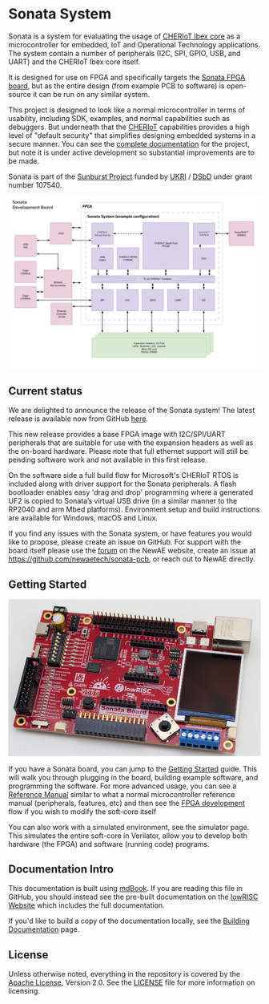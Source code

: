 # Sonata System

Sonata is a system for evaluating the usage of [CHERIoT Ibex core](https://github.com/microsoft/cheriot-ibex) as a microcontroller for embedded, IoT and Operational Technology applications.
The system contain a number of peripherals (I2C, SPI, GPIO, USB, and UART) and the CHERIoT Ibex core itself.

It is designed for use on FPGA and specifically targets the [Sonata FPGA board](https://github.com/newaetech/sonata-pcb), but as the entire design (from example PCB to software) is open-source it can be run on any similar system.

This project is designed to look like a normal microcontroller in terms of usability, including SDK, examples, and normal capabilities such as debuggers. But underneath that the [CHERIoT](https://www.microsoft.com/en-us/research/publication/cheriot-rethinking-security-for-low-cost-embedded-systems/) capabilities provides a high level of "default security" that simplifies designing embedded systems in a secure manner. You can see the [complete documentation](https://lowrisc.org/sonata-system/) for the project, but note it is under active development so substantial improvements are to be made.

Sonata is part of the [Sunburst Project](https://www.sunburst-project.org) funded by [UKRI](https://www.ukri.org/) / [DSbD](https://www.dsbd.tech/) under grant number 107540.

![The sonata developement system](doc/img/sonata-development-system.svg)

## Current status

We are delighted to announce the release of the Sonata system!
The latest release is available now from GitHub [here][release-v0.3].

This new release provides a base FPGA image with I2C/SPI/UART peripherals that are suitable for use with the expansion headers as well as the on-board hardware.
Please note that full ethernet support will still be pending software work and not available in this first release.

On the software side a full build flow for Microsoft's CHERIoT RTOS is included along with driver support for the Sonata peripherals.
A flash bootloader enables easy 'drag and drop' programming where a generated UF2 is copied to Sonata’s virtual USB drive (in a similar manner to the RP2040 and arm Mbed platforms).
Environment setup and build instructions are available for Windows, macOS and Linux.

If you find any issues with the Sonata system, or have features you would like to propose, please create an issue on GitHub.
For support with the board itself please use the [forum][newae-forum] on the NewAE website, create an issue at <https://github.com/newaetech/sonata-pcb>, or reach out to NewAE directly.

[release-v0.3]: https://github.com/lowRISC/sonata-system/releases/tag/v0.3
[newae-forum]: https://forum.newae.com/c/sonata-board/15

## Getting Started

![](doc/img/sonata-full.jpeg)

If you have a Sonata board, you can jump to the [Getting Started](doc/guide/README.md) guide. This will walk you through plugging in the board, building example software, and programming the software. For more advanced usage, you can see a [Reference Manual](doc/dev/ref-manual.md) similar to what a normal microcontroller reference manual (peripherals, features, etc) and then see the [FPGA development](doc/dev/fpga-programming.md) flow if you wish to modify the soft-core itself

You can also work with a simulated environment, see the simulator page. This simulates the entire soft-core in Verilator, allow you to develop both hardware (the FPGA) and software (running code) programs.

## Documentation Intro

This documentation is built using [mdBook](https://rust-lang.github.io/mdBook/). If you are reading this file in GitHub, you should instead see the pre-built documentation on the [lowRISC Website](https://lowrisc.org/sonata-system/) which includes the full documentation.

If you'd like to build a copy of the documentation locally, see the [Building Documentation](doc/dev/building-doc.md) page.

## License

Unless otherwise noted, everything in the repository is covered by the [Apache License](https://www.apache.org/licenses/LICENSE-2.0.html), Version 2.0. See the [LICENSE](https://github.com/lowRISC/sonata-system/blob/main/LICENSE) file for more information on licensing.
